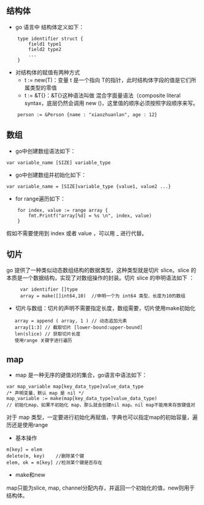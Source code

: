 ## 结构体

* go 语言中 结构体定义如下：

```
    type identifier struct {
        field1 type1
        field2 type2
        ...
    }
```

* 对结构体的赋值有两种方式 
    * t := new(T)：变量 t 是一个指向 T的指针，此时结构体字段的值是它们所属类型的零值
    * t := &T{}：&T{}这种语法叫做 混合字面量语法（composite literal syntax，底层仍然会调用 new ()，这里值的顺序必须按照字段顺序来写。
```
    person := &Person {name : "xiaozhuanlan", age : 12}
```

## 数组

* go中创建数组语法如下：
```
var variable_name [SIZE] variable_type
```

* go中创建数组并初始化如下：
```
var variable_name = [SIZE]variable_type {value1, value2 ...}
```

* for range遍历如下：
```
    for index, value := range array {
        fmt.Printf("array[%d] = %s \n", index, value)
    }
```
假如不需要使用到 index 或者 value ，可以用 _ 进行代替。

## 切片

go 提供了一种类似动态数组结构的数据类型，这种类型就是切片 slice。slice 的本质是一个数据结构，实现了对数组操作的封装。切片 slice 的申明语法如下 ：
```
     var identifier []type
     array = make([]int64,10)  //申明一个为 int64 类型、长度为10的数组
```

* 切片与数组：切片的声明不需要指定长度，数组需要，切片使用make初始化

```
   array = append ( array, 1 ) // 动态追加元素
   array[1:3] // 截取切片 [lower-bound:upper-bound]
   len(slice) // 获取切片长度
   使用range 关键字进行遍历

```

## map

* map 是一种无序的键值对的集合，go语言中语法如下：

```
var map_variable map[key_data_type]value_data_type   
/* 声明变量，默认 map 是 nil */
map_variable := make(map[key_data_type]value_data_type)
// 初始化map，如果不初始化 map，那么就会创建nil map。nil map不能用来存放键值对
```   
对于 map 类型，一定要进行初始化再赋值，字典也可以指定map的初始容量，遍历还是使用range

* 基本操作

```
m[key] = elem
delete(m, key)    //删除某个键
elem, ok = m[key] //检测某个键是否存在
```

* make和new

map只能为slice, map, channel分配内存，并返回一个初始化的值，new则用于结构体。